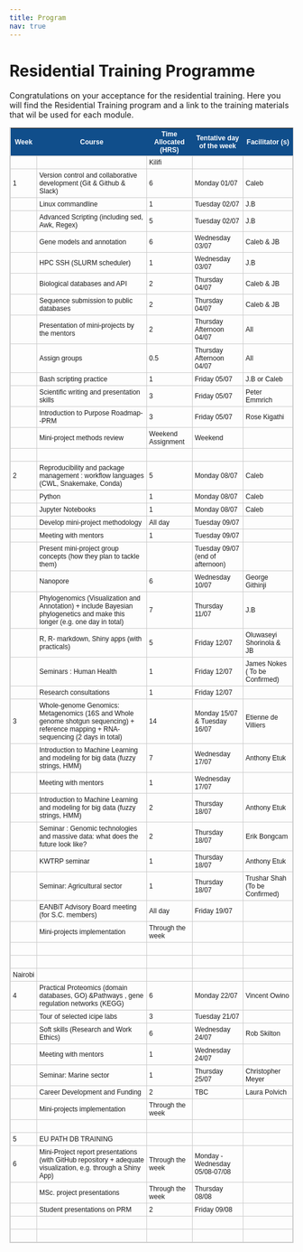 ```yaml
---
title: Program
nav: true
---
```


# Residential Training Programme

Congratulations on your acceptance for the residential training. Here you will find the Residential Training program and a link to the training materials that wil be used for each module. 

<style type="text/css">
	table.tableizer-table {
		font-size: 12px;
		border: 1px solid #CCC; 
		font-family: Arial, Helvetica, sans-serif;
	} 
	.tableizer-table td {
		padding: 4px;
		margin: 3px;
		border: 1px solid #CCC;
	}
	.tableizer-table th {
		background-color: #104E8B; 
		color: #FFF;
		font-weight: bold;
	}
</style>
<table class="tableizer-table">
<thead><tr class="tableizer-firstrow"><th>Week</th><th>Course</th><th>Time Allocated (HRS)</th><th>Tentative day of the week</th><th>Facilitator (s)</th></tr></thead><tbody>
 <tr><td></td><td>&nbsp;</td><td>Kilifi</td><td>&nbsp;</td><td>&nbsp;</td></tr>
 <tr><td>1</td><td>Version control and collaborative development (Git & Github & Slack)</td><td>6</td><td>Monday 01/07</td><td>Caleb</td></tr>
 <tr><td>&nbsp;</td><td>Linux commandline</td><td>1</td><td>Tuesday 02/07</td><td>J.B</td></tr>
 <tr><td>&nbsp;</td><td>Advanced Scripting (including sed, Awk, Regex)</td><td>5</td><td>Tuesday 02/07 </td><td>J.B</td></tr>
 <tr><td>&nbsp;</td><td>Gene models and annotation</td><td>6</td><td>Wednesday 03/07</td><td>Caleb & JB</td></tr>
 <tr><td>&nbsp;</td><td>HPC SSH (SLURM scheduler)</td><td>1</td><td>Wednesday 03/07</td><td>J.B</td></tr>
 <tr><td>&nbsp;</td><td>Biological databases and API </td><td>2</td><td>Thursday 04/07</td><td>Caleb & JB</td></tr>
 <tr><td>&nbsp;</td><td>Sequence submission to public databases</td><td>2</td><td>Thursday 04/07</td><td>Caleb & JB</td></tr>
 <tr><td>&nbsp;</td><td>Presentation of mini-projects by the mentors</td><td>2</td><td>Thursday Afternoon 04/07</td><td>All</td></tr>
 <tr><td>&nbsp;</td><td>Assign groups</td><td>0.5</td><td>Thursday Afternoon 04/07</td><td>All</td></tr>
 <tr><td>&nbsp;</td><td>Bash scripting practice</td><td>1</td><td>Friday 05/07</td><td>J.B or Caleb</td></tr>
 <tr><td>&nbsp;</td><td>Scientific writing and presentation skills</td><td>3</td><td>Friday 05/07</td><td>Peter Emmrich</td></tr>
 <tr><td>&nbsp;</td><td>Introduction to Purpose Roadmap--PRM </td><td>3</td><td>Friday 05/07</td><td>Rose Kigathi</td></tr>
 <tr><td>&nbsp;</td><td>Mini-project methods review</td><td>Weekend Assignment</td><td>Weekend</td><td>&nbsp;</td></tr>
 <tr><td>&nbsp;</td><td>&nbsp;</td><td>&nbsp;</td><td>&nbsp;</td><td>&nbsp;</td></tr>
 <tr><td>2</td><td>Reproducibility and package management : workflow languages (CWL, Snakemake, Conda)</td><td>5</td><td>Monday 08/07</td><td>Caleb</td></tr>
 <tr><td>&nbsp;</td><td>Python</td><td>1</td><td>Monday 08/07</td><td>Caleb</td></tr>
 <tr><td>&nbsp;</td><td>Jupyter Notebooks</td><td>1</td><td>Monday 08/07</td><td>Caleb</td></tr>
 <tr><td>&nbsp;</td><td>Develop mini-project methodology</td><td>All day</td><td>Tuesday 09/07</td><td>&nbsp;</td></tr>
 <tr><td>&nbsp;</td><td>Meeting with mentors </td><td>1</td><td>Tuesday 09/07</td><td>&nbsp;</td></tr>
 <tr><td>&nbsp;</td><td>Present mini-project group concepts (how they plan to tackle them)</td><td>&nbsp;</td><td>Tuesday 09/07 (end of afternoon)</td><td>&nbsp;</td></tr>
 <tr><td>&nbsp;</td><td>Nanopore </td><td>6</td><td>Wednesday 10/07</td><td>George Githinji</td></tr>
 <tr><td>&nbsp;</td><td>Phylogenomics (Visualization and Annotation) + include Bayesian phylogenetics and make this longer (e.g. one day in total)</td><td>7</td><td>Thursday 11/07</td><td>J.B</td></tr>
 <tr><td>&nbsp;</td><td>R, R- markdown, Shiny apps (with practicals)</td><td>5</td><td>Friday 12/07</td><td>Oluwaseyi Shorinola & JB</td></tr>
 <tr><td>&nbsp;</td><td>Seminars : Human Health</td><td>1</td><td>Friday 12/07</td><td>James Nokes (  To be Confirmed)</td></tr>
 <tr><td>&nbsp;</td><td>Research consultations</td><td>1</td><td>Friday 12/07</td><td>&nbsp;</td></tr>
 <tr><td>3</td><td>Whole-genome Genomics: Metagenomics (16S and Whole genome shotgun sequencing) + reference mapping + RNA-sequencing (2 days in total)</td><td>14</td><td>Monday 15/07 & Tuesday 16/07</td><td>Etienne de Villiers</td></tr>
 <tr><td>&nbsp;</td><td>Introduction to Machine Learning and modeling for big data (fuzzy strings, HMM) </td><td>7</td><td>Wednesday 17/07</td><td>Anthony Etuk</td></tr>
 <tr><td>&nbsp;</td><td>Meeting with mentors</td><td>1</td><td>Wednesday 17/07</td><td>&nbsp;</td></tr>
 <tr><td>&nbsp;</td><td>Introduction to Machine Learning and modeling for big data (fuzzy strings, HMM) </td><td>2</td><td>Thursday 18/07</td><td>Anthony Etuk</td></tr>
 <tr><td>&nbsp;</td><td>Seminar : Genomic technologies and massive data: what does the future look like?</td><td>2</td><td>Thursday 18/07</td><td>Erik Bongcam</td></tr>
 <tr><td>&nbsp;</td><td>KWTRP seminar</td><td>1</td><td>Thursday 18/07</td><td>Anthony Etuk</td></tr>
 <tr><td>&nbsp;</td><td>Seminar: Agricultural sector </td><td>1</td><td>Thursday 18/07</td><td>Trushar Shah (To be Confirmed)</td></tr>
 <tr><td>&nbsp;</td><td>EANBiT Advisory Board meeting (for S.C. members)</td><td>All day</td><td>Friday 19/07</td><td>&nbsp;</td></tr>
 <tr><td>&nbsp;</td><td>Mini-projects implementation</td><td>Through the week</td><td>&nbsp;</td><td>&nbsp;</td></tr>
 <tr><td>&nbsp;</td><td>&nbsp;</td><td>&nbsp;</td><td>&nbsp;</td><td>&nbsp;</td></tr>
 <tr><td>&nbsp;</td><td>&nbsp;</td><td>&nbsp;</td><td>&nbsp;</td><td>&nbsp;</td></tr>
 <tr><td>Nairobi</td><td>&nbsp;</td><td>&nbsp;</td><td>&nbsp;</td><td>&nbsp;</td></tr>
 <tr><td>4</td><td>Practical Proteomics (domain databases, GO) &Pathways , gene regulation networks (KEGG)</td><td>6</td><td>Monday 22/07</td><td>Vincent Owino </td></tr>
 <tr><td>&nbsp;</td><td>Tour of selected icipe labs</td><td>3</td><td>Tuesday 21/07</td><td>&nbsp;</td></tr>
 <tr><td>&nbsp;</td><td>Soft skills (Research and Work Ethics)</td><td>6</td><td>Wednesday 24/07</td><td>Rob Skilton </td></tr>
 <tr><td>&nbsp;</td><td>Meeting with mentors</td><td>1</td><td>Wednesday 24/07</td><td>&nbsp;</td></tr>
 <tr><td>&nbsp;</td><td>Seminar: Marine sector</td><td>1</td><td>Thursday 25/07</td><td>Christopher Meyer</td></tr>
 <tr><td>&nbsp;</td><td>Career Development and Funding</td><td>2</td><td>TBC</td><td>Laura Polvich</td></tr>
 <tr><td>&nbsp;</td><td>Mini-projects implementation</td><td>Through the week</td><td>&nbsp;</td><td>&nbsp;</td></tr>
 <tr><td>&nbsp;</td><td>&nbsp;</td><td>&nbsp;</td><td>&nbsp;</td><td>&nbsp;</td></tr>
 <tr><td>5</td><td>EU PATH DB TRAINING</td><td>&nbsp;</td><td>&nbsp;</td><td>&nbsp;</td></tr>
 <tr><td>6</td><td>Mini-Project report presentations (with GitHub repository + adequate visualization, e.g. through a Shiny App)</td><td>Through the week</td><td>Monday - Wednesday 05/08-07/08</td><td>&nbsp;</td></tr>
 <tr><td>&nbsp;</td><td>MSc. project presentations </td><td>Through the week</td><td>Thursday 08/08</td><td>&nbsp;</td></tr>
 <tr><td>&nbsp;</td><td>Student presentations on PRM</td><td>2</td><td>Friday 09/08</td><td>&nbsp;</td></tr>
 <tr><td>&nbsp;</td><td>&nbsp;</td><td>&nbsp;</td><td>&nbsp;</td><td>&nbsp;</td></tr>
 <tr><td>&nbsp;</td><td>&nbsp;</td><td>&nbsp;</td><td>&nbsp;</td><td></td></tr>
</tbody></table>
